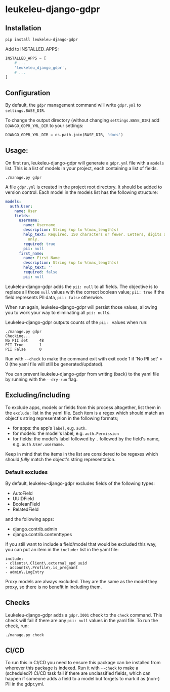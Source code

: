 # leukeleu-django-gdpr

## Installation

```
pip install leukeleu-django-gdpr
```

Add to INSTALLED_APPS:

```python
INSTALLED_APPS = [
    # ...
    'leukeleu_django_gdpr',
    # ...
]
```

## Configuration

By default, the `gdpr` management command will write `gdpr.yml` to `settings.BASE_DIR`.

To change the output directory (without changing `settings.BASE_DIR`) add
`DJANGO_GDPR_YML_DIR` to your settings:

```python
DJANGO_GDPR_YML_DIR = os.path.join(BASE_DIR, 'docs')
```

## Usage:

On first run, leukeleu-django-gdpr will generate a `gdpr.yml` file with a `models` list. This is
a list of models in your project, each containing a list of fields.

```
./manage.py gdpr
```

A file `gdpr.yml` is created in the project root directory. It should be added to
version control. Each model in the models list has the following structure:

```yaml
models:
  auth.User:
    name: User
    fields:
      username:
        name: Username
        description: String (up to %(max_length)s)
        help_text: Required. 150 characters or fewer. Letters, digits and @/./+/-/_
          only.
        required: true
        pii: null
      first_name:
        name: First Name
        description: String (up to %(max_length)s)
        help_text: ''
        required: false
        pii: null
```

Leukeleu-django-gdpr adds the `pii: null` to all fields. The objective is to replace all those
`null` values with the correct boolean value; `pii: true` if the field represents PII
data, `pii: false` otherwise.

When run again, leukeleu-django-gdpr will persist those values, allowing you to work your way to
eliminating all `pii: null`s.

Leukeleu-django-gdpr outputs counts of the `pii: ` values when run:

```
./manage.py gdpr
Checking...
No PII set     48
PII True       1
PII False      0
```

Run with `--check` to make the command exit with exit code 1 if 'No PII set' > 0 (the
yaml file will still be generated/updated).

You can prevent leukeleu-django-gdpr from writing (back) to the yaml file by running with the
`--dry-run` flag.

## Excluding/including

To exclude apps, models or fields from this process altogether, list them in the
`exclude:` list in the yaml file. Each item is a regex which should match an object's
string representation in the following formats;

* for apps: the app's `label`, e.g. `auth`.
* for models: the model's label, e.g. `auth.Permission`
* for fields: the model's label followed by `.` followed by the field's name, e.g.
  `auth.User.username`.

Keep in mind that the items in the list are considered to be regexes which should
_fully_ match the object's string representation.

### Default excludes

By default, leukeleu-django-gdpr excludes fields of the following types:

*  AutoField
*  UUIDField
*  BooleanField
*  RelatedField

and the following apps:

* django.contrib.admin
* django.contrib.contenttypes

If you still want to include a field/model that would be excluded this way, you can put
an item in the `include:` list in the yaml file:

```
include:
- clients\.Client\.external_epd_uuid
- accounts\.Profile\.is_pregnant
- admin\.LogEntry
```

Proxy models are always excluded. They are the same as the model they proxy,
so there is no benefit in including them.

## Checks

Leukeleu-django-gdpr adds a `gdpr.I001` check to the `check` command. This check will fail if
there are any `pii: null` values in the yaml file. To run the check, run:

```
./manage.py check
```

## CI/CD

To run this in CI/CD you need to ensure this package can be installed from
wherever this package is indexed. Run it with `--check` to make a (scheduled?) CI/CD task
fail if there are unclassified fields, which can happen if someone adds a field to a model
but forgets to mark it as (non-) PII in the gdpr.yml.
